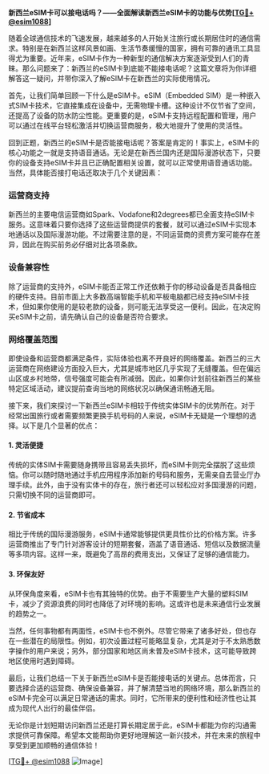 **新西兰eSIM卡可以接电话吗？——全面解读新西兰eSIM卡的功能与优势[[TG💪+ @esim1088](https://t.me/s/esim1088)]**

随着全球通信技术的飞速发展，越来越多的人开始关注旅行或长期居住时的通信需求。特别是在新西兰这样风景如画、生活节奏缓慢的国家，拥有可靠的通讯工具显得尤为重要。近年来，eSIM卡作为一种新型的通信解决方案逐渐受到人们的青睐。那么问题来了：新西兰的eSIM卡到底能不能接电话呢？这篇文章将为你详细解答这一疑问，并带你深入了解eSIM卡在新西兰的实际使用情况。

首先，让我们简单回顾一下什么是eSIM卡。eSIM（Embedded SIM）是一种嵌入式SIM卡技术，它直接集成在设备中，无需物理卡槽。这种设计不仅节省了空间，还提高了设备的防水防尘性能。更重要的是，eSIM卡支持远程配置和管理，用户可以通过在线平台轻松激活并切换运营商服务，极大地提升了使用的灵活性。

回到正题，新西兰的eSIM卡是否能接电话呢？答案是肯定的！事实上，eSIM卡的核心功能之一就是支持语音通话。无论是在新西兰国内还是国际漫游状态下，只要你的设备支持eSIM卡并且已正确配置相关设置，就可以正常使用语音通话功能。当然，具体能否接打电话还取决于几个关键因素：

### **运营商支持**
新西兰的主要电信运营商如Spark、Vodafone和2degrees都已全面支持eSIM卡服务。这意味着只要你选择了这些运营商提供的套餐，就可以通过eSIM卡实现本地通话以及国际漫游功能。不过需要注意的是，不同运营商的资费方案可能存在差异，因此在购买前务必仔细对比各项条款。

### **设备兼容性**
除了运营商的支持外，eSIM卡能否正常工作还依赖于你的移动设备是否具备相应的硬件支持。目前市面上大多数高端智能手机和平板电脑都已经支持eSIM卡技术，但如果你使用的是较老款的设备，则可能无法享受这一便利。因此，在决定购买eSIM卡之前，请先确认自己的设备是否符合要求。

### **网络覆盖范围**
即使设备和运营商都满足条件，实际体验也离不开良好的网络覆盖。新西兰的三大运营商在网络建设方面投入巨大，尤其是城市地区几乎实现了无缝覆盖。但在偏远山区或乡村地带，信号强度可能会有所减弱。因此，如果你计划前往新西兰的某些特定区域活动，建议提前查询当地的网络状况以确保通讯畅通无阻。

接下来，我们来探讨一下新西兰eSIM卡相较于传统实体SIM卡的优势所在。对于经常出国旅行或者需要频繁更换手机号码的人来说，eSIM卡无疑是一个理想的选择。以下是几个显著的优点：

#### **1. 灵活便捷**
传统的实体SIM卡需要随身携带且容易丢失损坏，而eSIM卡则完全摆脱了这些烦恼。你可以随时随地通过手机应用程序添加新的号码和服务，无需亲自去营业厅办理手续。此外，由于没有实体卡的存在，旅行者还可以轻松应对多国漫游的问题，只需切换不同的运营商即可。

#### **2. 节省成本**
相比于传统的国际漫游服务，eSIM卡通常能够提供更具性价比的价格方案。许多运营商推出了专门针对游客设计的短期套餐，涵盖了语音通话、短信以及数据流量等多项内容。这样一来，既避免了高昂的费用支出，又保证了足够的通信能力。

#### **3. 环保友好**
从环保角度来看，eSIM卡也有其独特的优势。由于不需要生产大量的塑料SIM卡，减少了资源浪费的同时也降低了对环境的影响。这或许也是未来通信行业发展的趋势之一。

当然，任何事物都有两面性，eSIM卡也不例外。尽管它带来了诸多好处，但也存在一些潜在的局限性。例如，初次设置过程可能略显复杂，尤其是对于不太熟悉数字操作的用户来说；另外，部分国家和地区尚未普及eSIM卡技术，这可能导致跨地区使用时遇到障碍。

最后，让我们总结一下关于新西兰eSIM卡是否能接电话的关键点。总体而言，只要选择合适的运营商、确保设备兼容，并了解清楚当地的网络环境，那么新西兰的eSIM卡完全可以满足日常通话的需求。同时，它所带来的便利性和经济性也让其成为现代人出行的最佳伴侣。

无论你是计划短期访问新西兰还是打算长期定居于此，eSIM卡都能为你的沟通需求提供可靠保障。希望本文能帮助你更好地理解这一新兴技术，并在未来的旅程中享受到更加顺畅的通信体验！

[[TG💪+ @esim1088](https://t.me/s/esim1088) ![Image](https://i.postimg.cc/4NQfJmqS/Snipaste-2025-05-13-00-14-12.png)]